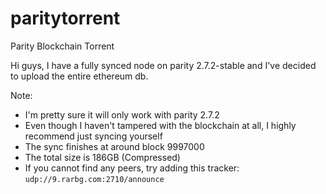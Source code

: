 # paritytorrent
Parity Blockchain Torrent

Hi guys, I have a fully synced node on parity 2.7.2-stable and I've decided to upload the entire ethereum db.

Note: 
* I'm pretty sure it will only work with parity 2.7.2
* Even though I haven't tampered with the blockchain at all, I highly recommend just syncing yourself
* The sync finishes at around block 9997000
* The total size is 186GB (Compressed)
* If you cannot find any peers, try adding this tracker: `udp://9.rarbg.com:2710/announce`
